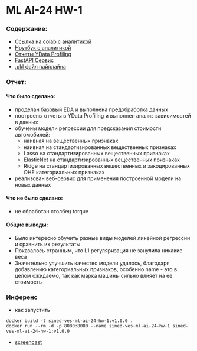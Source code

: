 # ML AI-24 HW-1

### Содержание:
* [Ссылка на colab с аналитикой](https://colab.research.google.com/drive/1IllFvsYihyLuAfElc_Q2zU_O0tPFEb5h?usp=sharing)
* [Ноутбук с аналитикой](AI_HW1_Regression_with_inference_base_Denis_Bobylev.ipynb)
* [Отчеты YData Profiling](ydata-reports)
* [FastAPI Сервис](service.py)
* [.pkl файл пайплайна](car_price_prediction_pipeline.pkl)

### Отчет:
#### Что было сделано:
* проделан базовый EDA и выполнена предобработка данных
* построены отчеты в YData Profiling и выполнен анализ зависимостей в данных
* обучены модели регрессии для предсказания стоимости автомобилей:
  - наивная на вещественных признаках
  - наивная на стандартизированных вещественных признаках
  - Lasso на стандартизированных вещественных признаках
  - ElasticNet на стандартизированных вещественных признаках
  - Ridge на стандартизированных вещественных и закодированных OHE категориальных признаках
* реализован веб-сервис для применения построенной модели на новых данных
#### Что не было сделано:
* не обработан столбец torque
#### Общие выводы:
* Было интересно обучить разные виды моделей линейной регрессии и сравнить их результаты
* Показалось странным, что L1 регуляризация не занулила никакие веса 
* Значительно улучшить качество модели удалось, благодаря добавлению категориальных признаков, особенно name - это в целом ожидаемо, так как марка машины сильно влияет на ее стоимость

### Инференс
* как запустить
```
docker build -t sined-ves-ml-ai-24-hw-1:v1.0.0 .
docker run --rm -d -p 8080:8080 --name sined-ves-ml-ai-24-hw-1 sined-ves-ml-ai-24-hw-1:v1.0.0
```
* [screencast](https://drive.google.com/file/d/1BIfGQHDQuwEizoZ6rGK2H25HvfukRX6N/view?usp=drive_link)
